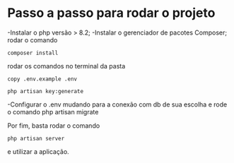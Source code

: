 # Passo a passo para rodar o projeto 

-Instalar o php versão > 8.2;
-Instalar o gerenciador de pacotes Composer;
rodar o comando 
``` 
composer install
```
rodar os comandos no terminal da  pasta 
``` 
copy .env.example .env
```
``` 
php artisan key:generate
``` 

-Configurar o .env mudando para a conexão com db de sua escolha e rode o comando php artisan migrate

Por fim, basta rodar o comando 
``` 
php artisan server
``` 
e utilizar a aplicação.


